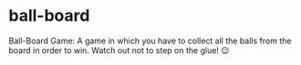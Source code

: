 # ball-board

Ball-Board Game:
A game in which you have to collect all the balls from the board in order to win.
Watch out not to step on the glue! 😉
